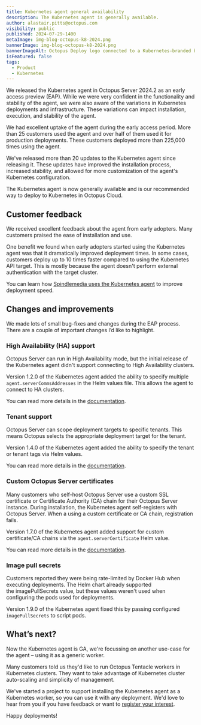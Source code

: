 ```yaml
---
title: Kubernetes agent general availability
description: The Kubernetes agent is generally available.
author: alastair.pitts@octopus.com
visibility: public
published: 2024-07-29-1400
metaImage: img-blog-octopus-k8-2024.png
bannerImage: img-blog-octopus-k8-2024.png
bannerImageAlt: Octopus Deploy logo connected to a Kubernetes-branded box with an Octopus logo in it.
isFeatured: false
tags: 
  - Product
  - Kubernetes
---
```


We released the Kubernetes agent in Octopus Server 2024.2 as an early access preview (EAP). While we were very confident in the functionality and stability of the agent, we were also aware of the variations in Kubernetes deployments and infrastructure. These variations can impact installation, execution, and stability of the agent.

We had excellent uptake of the agent during the early access period. More than 25 customers used the agent and over half of them used it for production deployments. These customers deployed more than 225,000 times using the agent.

We've released more than 20 updates to the Kubernetes agent since releasing it. These updates have improved the installation process, increased stability, and allowed for more customization of the agent's Kubernetes configuration.

The Kubernetes agent is now generally available and is our recommended way to deploy to Kubernetes in Octopus Cloud.

## Customer feedback

We received excellent feedback about the agent from early adopters. Many customers praised the ease of installation and use.

One benefit we found when early adopters started using the Kubernetes agent was that it dramatically improved deployment times. In some cases, customers deploy up to 10 times faster compared to using the Kubernetes API target. This is mostly because the agent doesn't perform external authentication with the target cluster.

You can learn how [Spindlemedia uses the Kubernetes agent](https://octopus.com/company/customers/casestudies/spindlemedia) to improve deployment speed.

## Changes and improvements

We made lots of small bug-fixes and changes during the EAP process. There are a couple of important changes I’d like to highlight.

### High Availability (HA) support

Octopus Server can run in High Availability mode, but the initial release of the Kubernetes agent didn't support connecting to High Availability clusters.

Version 1.2.0 of the Kubernetes agent added the ability to specify multiple `agent.serverCommsAddresses` in the Helm values file. This allows the agent to connect to HA clusters.

You can read more details in the [documentation](https://octopus.com/docs/infrastructure/deployment-targets/kubernetes/kubernetes-agent/ha-cluster-support).

### Tenant support

Octopus Server can scope deployment targets to specific tenants. This means Octopus selects the appropriate deployment target for the tenant.

Version 1.4.0 of the Kubernetes agent added the ability to specify the tenant or tenant tags via Helm values.

You can read more details in the [documentation](https://octopus.com/docs/infrastructure/deployment-targets/kubernetes/kubernetes-agent#configuring-the-agent-with-tenants).

### Custom Octopus Server certificates

Many customers who self-host Octopus Server use a custom SSL certificate or Certificate Authority (CA) chain for their Octopus Server instance. During installation, the Kubernetes agent self-registers with Octopus Server. When a using a custom certificate or CA chain, registration fails.

Version 1.7.0 of the Kubernetes agent added support for custom certificate/CA chains via the `agent.serverCertificate` Helm value.

You can read more details in the [documentation](https://octopus.com/docs/infrastructure/deployment-targets/kubernetes/kubernetes-agent#trusting-custominternal-octopus-server-certificates).

### Image pull secrets

Customers reported they were being rate-limited by Docker Hub when executing deployments. The Helm chart already supported the imagePullSecrets value, but these values weren't used when configuring the pods used for deployments.

Version 1.9.0 of the Kubernetes agent fixed this by passing configured `imagePullSecrets` to script pods.

## What’s next?

Now the Kubernetes agent is GA, we're focussing on another use-case for the agent – using it as a generic worker.

Many customers told us they'd like to run Octopus Tentacle workers in Kubernetes clusters. They want to take advantage of Kubernetes cluster auto-scaling and simplicity of management.

We've started a project to support installing the Kubernetes agent as a Kubernetes worker, so you can use it with any deployment. We'd love to hear from you if you have feedback or want to [register your interest](https://roadmap.octopus.com/c/108-workers-on-kubernetes).

Happy deployments!